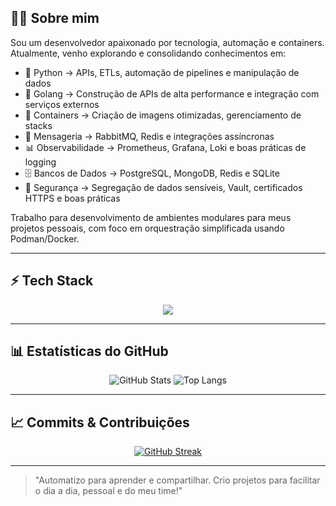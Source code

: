 ## 🧑‍💻 Sobre mim

Sou um desenvolvedor apaixonado por tecnologia, automação e containers.
Atualmente, venho explorando e consolidando conhecimentos em:

- 🐍 Python → APIs, ETLs, automação de pipelines e manipulação de dados
- 🐹 Golang → Construção de APIs de alta performance e integração com serviços externos
- 🐳 Containers → Criação de imagens otimizadas, gerenciamento de stacks
- 🔄 Mensageria → RabbitMQ, Redis e integrações assíncronas
- 📊 Observabilidade → Prometheus, Grafana, Loki e boas práticas de logging
- 🗄️ Bancos de Dados → PostgreSQL, MongoDB, Redis e SQLite
- 🔐 Segurança → Segregação de dados sensíveis, Vault, certificados HTTPS e boas práticas

Trabalho para desenvolvimento de ambientes modulares para meus projetos pessoais, com foco em orquestração simplificada usando Podman/Docker.

---

## ⚡ Tech Stack

<p align="center">
  <img src="https://skillicons.dev/icons?i=python,go,linux,bash,postgresql,mongodb,redis,nginx,docker,rabbitmq,git,github&perline=6" />
</p>

---

## 📊 Estatísticas do GitHub

<div align="center">

![GitHub Stats](https://github-readme-stats.vercel.app/api?username=blackjkim&show_icons=true&theme=tokyonight&hide_border=true)
![Top Langs](https://github-readme-stats.vercel.app/api/top-langs/?username=blackjkim&layout=compact&theme=tokyonight&hide_border=true)

</div>

---

## 📈 Commits & Contribuições

<div align="center">
  
[![GitHub Streak](https://streak-stats.demolab.com/?user=blackjkim&theme=tokyonight&locale=pt_BR)](https://git.io/streak-stats)

</div>

---

> "Automatizo para aprender e compartilhar. Crio projetos para facilitar o dia a dia, pessoal e do meu time!"
